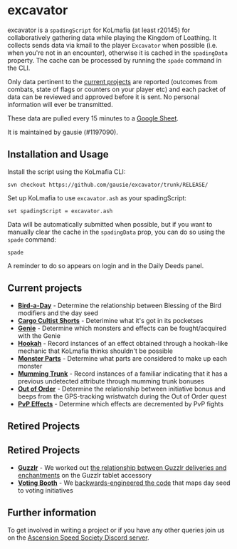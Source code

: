 # excavator

excavator is a `spadingScript` for KoLmafia (at least r20145) for collaboratively gathering data while playing the Kingdom of Loathing. It collects sends data via kmail to the player `Excavator` when possible (i.e. when you're not in an encounter), otherwise it is cached in the `spadingData` property. The cache can be processed by running the `spade` command in the CLI.

Only data pertinent to the [current projects](#current-projects) are reported (outcomes from combats, state of flags or counters on your player etc) and each packet of data can be reviewed and approved before it is sent. No personal information will ever be transmitted.

These data are pulled every 15 minutes to a [Google Sheet](https://tinyurl.com/excavator-data).

It is maintained by gausie (#1197090).

## Installation and Usage

Install the script using the KoLmafia CLI:

```
svn checkout https://github.com/gausie/excavator/trunk/RELEASE/
```

Set up KoLmafia to use `excavator.ash` as your spadingScript:

```
set spadingScript = excavator.ash
```

Data will be automatically submitted when possible, but if you want to manually clear the cache in the `spadingData` prop, you can do so using the `spade` command:

```
spade
```

A reminder to do so appears on login and in the Daily Deeds panel.

## Current projects

* **[Bird-a-Day](RELEASE/scripts/excavator/projects/x_bird_a_day.ash)** - Determine the relationship between Blessing of the Bird modifiers and the day seed
* **[Cargo Cultist Shorts](RELEASE/scripts/excavator/projects/x_cargo_cultist_shorts.ash)** - Deterimine what it's got in its pocketses
* **[Genie](RELEASE/scripts/excavator/projects/x_genie.ash)** - Determine which monsters and effects can be fought/acquired with the Genie
* **[Hookah](RELEASE/scripts/excavator/projects/x_hookah.ash)** - Record instances of an effect obtained through a hookah-like mechanic that KoLmafia thinks shouldn't be possible
* **[Monster Parts](RELEASE/scripts/excavator/projects/x_monster_parts.ash)** -  Determine what parts are considered to make up each monster
* **[Mumming Trunk](RELEASE/scripts/excavator/projects/x_mumming_trunk.ash)** - Record instances of a familiar indicating that it has a previous undetected attribute through mumming trunk bonuses
* **[Out of Order](RELEASE/scripts/excavator/projects/x_out_of_order.ash)** - Determine the relationship between initiative bonus and beeps from the GPS-tracking wristwatch during the Out of Order quest
* **[PvP Effects](RELEASE/scripts/excavator/projects/x_pvp_effects.ash)** - Determine which effects are decremented by PvP fights

## Retired Projects
## Retired Projects
* **[Guzzlr](retired_projects/x_guzzlr.ash)** - We worked out [the relationship between Guzzlr deliveries and enchantments](https://kol.coldfront.net/thekolwiki/index.php/Guzzlr_tablet#Notes) on the Guzzlr tablet accessory
* **[Voting Booth](RELEASE/scripts/excavator/projects/x_voting_booth.ash)** - We [backwards-engineered the code](https://kol.coldfront.net/thekolwiki/index.php/Talk:Voting_Booth#Initiative_seeding) that maps day seed to voting initiatives

## Further information

To get involved in writing a project or if you have any other queries join us on the [Ascension Speed Society Discord server](https://discord.gg/T3rqfve).
